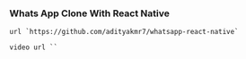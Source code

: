 ### Whats App Clone With React Native

    url `https://github.com/adityakmr7/whatsapp-react-native`

    video url ``

